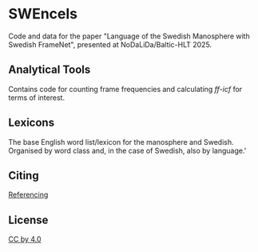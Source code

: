 # SWEncels

Code and data for the paper "Language of the Swedish Manosphere with Swedish FrameNet", presented at NoDaLiDa/Baltic-HLT 2025.

## Analytical Tools

Contains code for counting frame frequencies and calculating *ff-icf* for terms of interest.

## Lexicons

The base English word list/lexicon for the manosphere and Swedish. Organised by word class and, in the case of Swedish, also by language.'

## Citing

[Referencing](https://www.nodalida-bhlt2025.eu/program)

## License

[CC by 4.0](https://creativecommons.org/licenses/by/4.0/deed.en)

